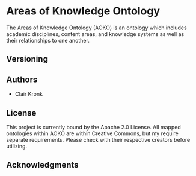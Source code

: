 # Areas of Knowledge Ontology

The Areas of Knowledge Ontology (AOKO) is an ontology which includes academic disciplines, content areas, and knowledge systems as well as their relationships to one another.

## Versioning

## Authors

* Clair Kronk

## License

This project is currently bound by the Apache 2.0 License. All mapped ontologies within AOKO are within Creative Commons, but my require separate requirements. Please check with their respective creators before utilizing.

## Acknowledgments